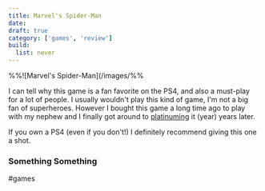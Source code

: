 ```yaml
---
title: Marvel's Spider-Man
date:
draft: true
category: ['games', 'review']
build:
  list: never
---
```


%%![Marvel's Spider-Man](/images/%%


I can tell why this game is a fan favorite on the PS4, and also a must-play for a lot of people. I usually wouldn't play this kind of game, I'm not a big fan of superheroes. However I bought this game a long time ago to play with my nephew and I finally got around to [platinuming]() it (year) years later.

If you own a PS4 (even if you don't!) I definitely recommend giving this one a shot.

### Something Something

#games